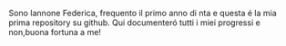 Sono Iannone Federica, frequento il primo anno di nta e questa é la mia prima repository su github. Qui documenteró tutti i miei progressi e non,buona fortuna a me!